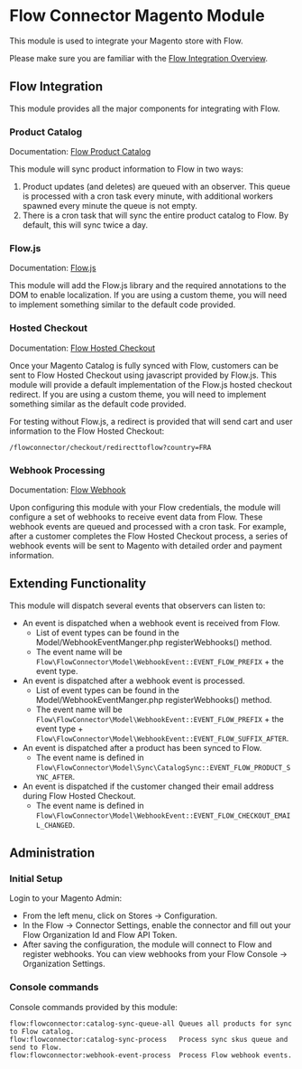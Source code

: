 # Flow Connector Magento Module

This module is used to integrate your Magento store with Flow.

Please make sure you are familiar with the [Flow Integration Overview](https://docs.flow.io/integration-overview).

## Flow Integration

This module provides all the major components for integrating with Flow.

### Product Catalog

Documentation: [Flow Product Catalog](https://docs.flow.io/integration-overview#product-catalog)

This module will sync product information to Flow in two ways:

1. Product updates (and deletes) are queued with an observer. This queue is processed with a cron task every minute, with additional workers spawned every minute the queue is not empty.
2. There is a cron task that will sync the entire product catalog to Flow. By default, this will sync twice a day.

### Flow.js

Documentation: [Flow.js](https://docs.flow.io/shopify/flow-js)

This module will add the Flow.js library and the required annotations to the DOM to enable localization. If you are using a custom theme, you will need to implement something similar to the default code provided.

### Hosted Checkout

Documentation: [Flow Hosted Checkout](https://docs.flow.io/checkout/checkout)

Once your Magento Catalog is fully synced with Flow, customers can be sent to Flow Hosted Checkout using javascript provided by Flow.js. This module will provide a default implementation of the Flow.js hosted checkout redirect. If you are using a custom theme, you will need to implement something similar as the default code provided.

For testing without Flow.js, a redirect is provided that will send cart and user information to the Flow Hosted Checkout:
```
/flowconnector/checkout/redirecttoflow?country=FRA
```

### Webhook Processing

Documentation: [Flow Webhook](https://docs.flow.io/module/webhook)

Upon configuring this module with your Flow credentials, the module will configure a set of webhooks to receive event data from Flow. These webhook events are queued and processed with a cron task. For example, after a customer completes the Flow Hosted Checkout process, a series of webhook events will be sent to Magento with detailed order and payment information.

## Extending Functionality

This module will dispatch several events that observers can listen to:

- An event is dispatched when a webhook event is received from Flow.
  - List of event types can be found in the Model/WebhookEventManger.php registerWebhooks() method.
  - The event name will be `Flow\FlowConnector\Model\WebhookEvent::EVENT_FLOW_PREFIX` + the event type.
- An event is dispatched after a webhook event is processed.
  - List of event types can be found in the Model/WebhookEventManger.php registerWebhooks() method.
  - The event name will be `Flow\FlowConnector\Model\WebhookEvent::EVENT_FLOW_PREFIX` + the event type + `Flow\FlowConnector\Model\WebhookEvent::EVENT_FLOW_SUFFIX_AFTER`.
- An event is dispatched after a product has been synced to Flow.
  - The event name is defined in `Flow\FlowConnector\Model\Sync\CatalogSync::EVENT_FLOW_PRODUCT_SYNC_AFTER`.
- An event is dispatched if the customer changed their email address during Flow Hosted Checkout.
  - The event name is defined in `Flow\FlowConnector\Model\WebhookEvent::EVENT_FLOW_CHECKOUT_EMAIL_CHANGED`.

## Administration

### Initial Setup

Login to your Magento Admin:
- From the left menu, click on Stores -> Configuration.
- In the Flow -> Connector Settings, enable the connector and fill out your Flow Organization Id and Flow API Token.
- After saving the configuration, the module will connect to Flow and register webhooks. You can view webhooks from your Flow Console -> Organization Settings.

### Console commands

Console commands provided by this module:

```
flow:flowconnector:catalog-sync-queue-all Queues all products for sync to Flow catalog.
flow:flowconnector:catalog-sync-process   Process sync skus queue and send to Flow.
flow:flowconnector:webhook-event-process  Process Flow webhook events.
```
